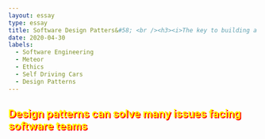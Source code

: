 ```yaml
---
layout: essay
type: essay
title: Software Design Patters&#58; <br /><h3><i>The key to building a large software company</i></h3>
date: 2020-04-30
labels:
  - Software Engineering
  - Meteor
  - Ethics
  - Self Driving Cars
  - Design Patterns
---
```

<h2 style="color: yellow; text-shadow: 2px 2px red">Design patterns can solve many issues facing software teams</h2>
